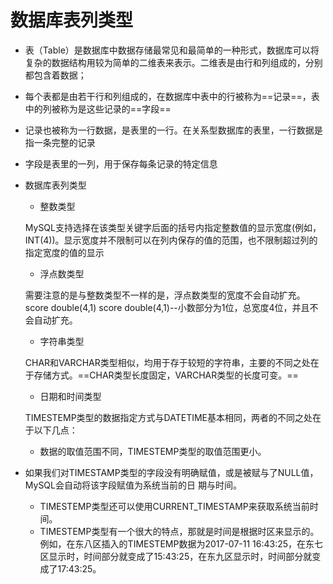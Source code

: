 # 数据库表列类型

- 表（Table）是数据库中数据存储最常见和最简单的一种形式，数据库可以将复杂的数据结构用较为简单的二维表来表示。二维表是由行和列组成的，分别都包含着数据；

- 每个表都是由若干行和列组成的，在数据库中表中的行被称为==记录==，表中的列被称为是这些记录的==字段==

- 记录也被称为一行数据，是表里的一行。在关系型数据库的表里，一行数据是指一条完整的记录

- 字段是表里的一列，用于保存每条记录的特定信息

- 数据库表列类型

  - 整数类型

  MySQL支持选择在该类型关键字后面的括号内指定整数值的显示宽度(例如，INT(4))。显示宽度并不限制可以在列内保存的值的范围，也不限制超过列的指定宽度的值的显示

  - 浮点数类型

  需要注意的是与整数类型不一样的是，浮点数类型的宽度不会自动扩充。 score double(4,1)
   score double(4,1)--小数部分为1位，总宽度4位，并且不会自动扩充。

  - 字符串类型

  CHAR和VARCHAR类型相似，均用于存于较短的字符串，主要的不同之处在于存储方式。==CHAR类型长度固定，VARCHAR类型的长度可变。==

  - 日期和时间类型

  TIMESTEMP类型的数据指定方式与DATETIME基本相同，两者的不同之处在于以下几点：

  - 数据的取值范围不同，TIMESTEMP类型的取值范围更小。
- 如果我们对TIMESTAMP类型的字段没有明确赋值，或是被赋与了NULL值，MySQL会自动将该字段赋值为系统当前的日 期与时间。
  - TIMESTEMP类型还可以使用CURRENT_TIMESTAMP来获取系统当前时间。
  - TIMESTEMP类型有一个很大的特点，那就是时间是根据时区来显示的。例如，在东八区插入的TIMESTEMP数据为2017-07-11 16:43:25，在东七区显示时，时间部分就变成了15:43:25，在东九区显示时，时间部分就变成了17:43:25。

